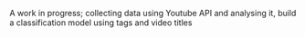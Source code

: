 A work in progress; collecting data using Youtube API and analysing it, build a classification model using tags and video titles
